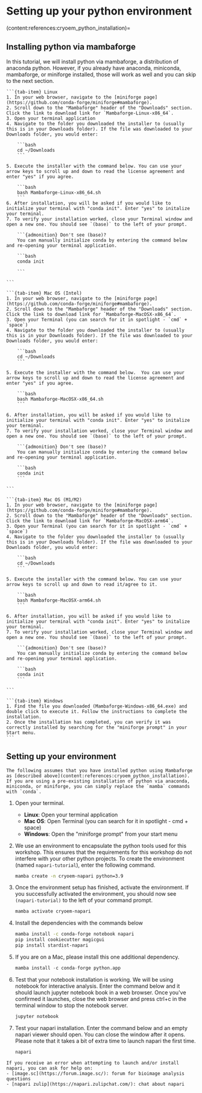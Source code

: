 # Setting up your python environment

(content:references:cryoem_python_installation)=
## Installing python via mambaforge

In this tutorial, we will install python via mambaforge, a distribution of anaconda python. However, if you already have anaconda, miniconda, mambaforge, or miniforge installed, those will work as well and you can skip to the next section.

````{tab-set}
```{tab-item} Linux
1. In your web browser, navigate to the [miniforge page](https://github.com/conda-forge/miniforge#mambaforge).
2. Scroll down to the "Mambaforge" header of the "Downloads" section. Click the link to download link for `Mambaforge-Linux-x86_64`.
3. Open your terminal application
4. Navigate to the folder you downloaded the installer to (usually this is in your Downloads folder). If the file was downloaded to your Downloads folder, you would enter:

    ```bash
    cd ~/Downloads
    ```   

5. Execute the installer with the command below. You can use your arrow keys to scroll up and down to read the license agreement and enter "yes" if you agree.

    ```bash
    bash Mambaforge-Linux-x86_64.sh
    ```
6. After installation, you will be asked if you would like to initialize your terminal with "conda init". Enter "yes" to initalize your terminal.
7. To verify your installation worked, close your Terminal window and open a new one. You should see `(base)` to the left of your prompt.

    ```{admonition} Don't see (base)?
    You can manually initialize conda by entering the command below and re-opening your terminal application.

    ```bash
    conda init
    
    ```

```

```{tab-item} Mac OS (Intel)
1. In your web browser, navigate to the [miniforge page](https://github.com/conda-forge/miniforge#mambaforge).
2. Scroll down to the "Mambaforge" header of the "Downloads" section. Click the link to download link for `Mambaforge-MacOSX-x86_64`.
3. Open your Terminal (you can search for it in spotlight - `cmd` + `space`)
4. Navigate to the folder you downloaded the installer to (usually this is in your Downloads folder). If the file was downloaded to your Downloads folder, you would enter:

    ```bash
    cd ~/Downloads
    ```
    
5. Execute the installer with the command below.  You can use your arrow keys to scroll up and down to read the license agreement and enter "yes" if you agree.

    ```bash
    bash Mambaforge-MacOSX-x86_64.sh
    ```

6. After installation, you will be asked if you would like to initialize your terminal with "conda init". Enter "yes" to initalize your terminal.   
7. To verify your installation worked, close your Terminal window and open a new one. You should see `(base)` to the left of your prompt.
    
    ```{admonition} Don't see (base)?
    You can manually initialize conda by entering the command below and re-opening your terminal application.

    ```bash
    conda init
    ```

```

```{tab-item} Mac OS (M1/M2)
1. In your web browser, navigate to the [miniforge page](https://github.com/conda-forge/miniforge#mambaforge).
2. Scroll down to the "Mambaforge" header of the "Downloads" section. Click the link to download link for `Mambaforge-MacOSX-arm64`.
3. Open your Terminal (you can search for it in spotlight - `cmd` + `space`)
4. Navigate to the folder you downloaded the installer to (usually this is in your Downloads folder). If the file was downloaded to your Downloads folder, you would enter:

    ```bash
    cd ~/Downloads
    ```
    
5. Execute the installer with the command below. You can use your arrow keys to scroll up and down to read it/agree to it.

    ```bash
    bash Mambaforge-MacOSX-arm64.sh
    ```
    
6. After installation, you will be asked if you would like to initialize your terminal with "conda init". Enter "yes" to initalize your terminal. 
7. To verify your installation worked, close your Terminal window and open a new one. You should see `(base)` to the left of your prompt.

    ```{admonition} Don't see (base)?
    You can manually initialize conda by entering the command below and re-opening your terminal application.

    ```bash
    conda init
    ```

```

```{tab-item} Windows
1. Find the file you downloaded (Mambaforge-Windows-x86_64.exe) and double click to execute it. Follow the instructions to complete the installation.
2. Once the installation has completed, you can verify it was correctly installed by searching for the "miniforge prompt" in your Start menu.
```
````

## Setting up your environment

```{admonition} Using conda instead of mamba?
The following assumes that you have installed python using Mambaforge as [described above](content:references:cryoem_python_installation). If you are using a pre-existing installation of python via anaconda, miniconda, or miniforge, you can simply replace the `mamba` commands with `conda`.

```

1. Open your terminal.
    - **Linux**: Open your terminal application
    - **Mac OS**: Open Terminal (you can search for it in spotlight - cmd + space)
    - **Windows**: Open the "miniforge prompt" from your start menu

2. We use an environment to encapsulate the python tools used for this workshop. This ensures that the requirements for this workshop do not interfere with your other python projects. To create the environment (named `napari-tutorial`), enter the following command.

	```bash
	mamba create -n cryoem-napari python=3.9
	```

3. Once the environment setup has finished, activate the environment. If you successfully activated the environment, you should now see `(napari-tutorial)` to the left of your command prompt.

	```bash
	mamba activate cryoem-napari
	```

4. Install the dependencies with the commands below

	```bash
	mamba install -c conda-forge notebook napari
	pip install cookiecutter magicgui
	pip install stardist-napari
	```

5. If you are on a Mac, please install this one additional dependency.

	```python
	mamba install -c conda-forge python.app
	```

6. Test that your notebook installation is working. We will be using notebook for interactive analysis. Enter the command below and it should launch jupyter notebook book in a web browser. Once you've confirmed it launches, close the web browser and press ctrl+c in the terminal window to stop the notebook server.

	```bash
	jupyter notebook
	```

7. Test your napari installation. Enter the command below and an empty napari viewer should open. You can close the window after it opens. Please note that it takes a bit of extra time to launch napari the first time.
	
	```bash
	napari
	```

````{admonition} Errors launching?
If you receive an error when attempting to launch and/or install napari, you can ask for help on:
- [image.sc](https://forum.image.sc/): forum for bioimage analysis questions
- [napari zulip](https://napari.zulipchat.com/): chat about napari

````

